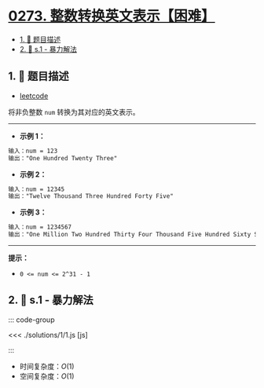 # [0273. 整数转换英文表示【困难】](https://github.com/tnotesjs/TNotes.leetcode/tree/main/notes/0273.%20%E6%95%B4%E6%95%B0%E8%BD%AC%E6%8D%A2%E8%8B%B1%E6%96%87%E8%A1%A8%E7%A4%BA%E3%80%90%E5%9B%B0%E9%9A%BE%E3%80%91)

<!-- region:toc -->

- [1. 📝 题目描述](#1--题目描述)
- [2. 🎯 s.1 - 暴力解法](#2--s1---暴力解法)

<!-- endregion:toc -->

## 1. 📝 题目描述

- [leetcode](https://leetcode.cn/problems/integer-to-english-words/)

将非负整数 `num` 转换为其对应的英文表示。

---

- **示例 1：**

```txt
输入：num = 123
输出："One Hundred Twenty Three"
```

- **示例 2：**

```txt
输入：num = 12345
输出："Twelve Thousand Three Hundred Forty Five"
```

- **示例 3：**

```txt
输入：num = 1234567
输出："One Million Two Hundred Thirty Four Thousand Five Hundred Sixty Seven"
```

---

**提示：**

- `0 <= num <= 2^31 - 1`

## 2. 🎯 s.1 - 暴力解法

::: code-group

<<< ./solutions/1/1.js [js]

:::

- 时间复杂度：$O(1)$
- 空间复杂度：$O(1)$
